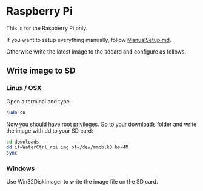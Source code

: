 # Raspberry Pi
This is for the Raspberry Pi only.

If you want to setup everything manually, follow [ManualSetup.md](./ManualSetup.md).

Otherwise write the latest image to the sdcard and configure as follows.

## Write image to SD
### Linux / OSX
Open a terminal and type
```bash
sudo su
```
Now you should have root privileges.
Go to your downloads folder and write the image with dd to your SD card:
```bash
cd downloads
dd if=WaterCtrl_rpi.img of=/dev/mmcblk0 bs=4M
sync
```

### Windows
Use Win32DiskImager to write the image file on the SD card.

